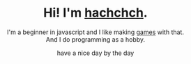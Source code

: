 <h1 align="center"> Hi! I'm <a href="https://hachchch.github.io/">hachchch</a>.</h1>
<p align="center">I'm a beginner in javascript and I like making <a href="https://hachchch.github.io/Aquatilis/">games</a> with that.<br>
And I do programming as a hobby.</p>
<p align="center">have a nice day by the day</p>
